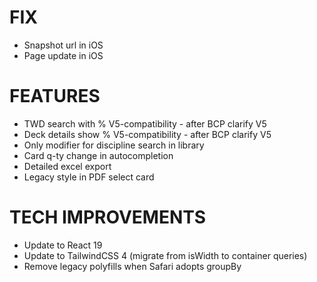# FIX
- Snapshot url in iOS
- Page update in iOS

# FEATURES
- TWD search with % V5-compatibility - after BCP clarify V5
- Deck details show % V5-compatibility - after BCP clarify V5
- Only modifier for discipline search in library
- Card q-ty change in autocompletion
- Detailed excel export
- Legacy style in PDF select card

# TECH IMPROVEMENTS
- Update to React 19
- Update to TailwindCSS 4 (migrate from isWidth to container queries)
- Remove legacy polyfills when Safari adopts groupBy

